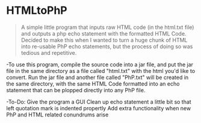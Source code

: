 # HTMLtoPhP
>A simple little program that inputs raw HTML code (in the html.txt file) and outputs a php echo statement with the formatted HTML Code. Decided to make this when I wanted to turn a huge chunk of HTML into re-usable PhP echo statements, but the process of doing so was tedious and repetitive.

-To use this program, compile the source code into a jar file, and put the jar file in the same directory as a file called "html.txt" with the html you'd like to convert. Run the jar file and another file called "PhP.txt" will be created in the same directory, with the same HTML Code formatted into an echo statement that can be plopped directly into any PhP file.

-To-Do:
Give the program a GUI
Clean up echo statement a little bit so that left quotation mark is indented propertly
Add extra functionality when new PhP and HTML related conundrums arise
